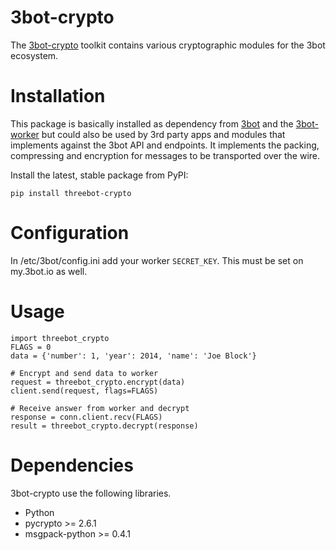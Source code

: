 # 3bot-crypto

The [3bot-crypto](https://github.com/3bot/3bot-crypto) toolkit contains various cryptographic modules for the 3bot ecosystem.

# Installation 

This package is basically installed as dependency from [3bot](https://github.com/3bot/3bot) and the [3bot-worker](https://github.com/3bot/3bot-worker) 
but could also be used by 3rd party apps and modules that implements against the 3bot API and endpoints. 
It implements the packing, compressing and encryption for messages to be transported over the wire. 

Install the latest, stable package from PyPI:
	
	pip install threebot-crypto

# Configuration

In /etc/3bot/config.ini add your worker `SECRET_KEY`. This must be set on my.3bot.io as well.
 
	
# Usage

	import threebot_crypto
	FLAGS = 0
	data = {'number': 1, 'year': 2014, 'name': 'Joe Block'}
	
	# Encrypt and send data to worker
	request = threebot_crypto.encrypt(data)
	client.send(request, flags=FLAGS)
	
	# Receive answer from worker and decrypt
    response = conn.client.recv(FLAGS)
    result = threebot_crypto.decrypt(response)
	
	

# Dependencies

3bot-crypto use the following libraries.

* Python 
* pycrypto >= 2.6.1
* msgpack-python >= 0.4.1 